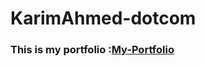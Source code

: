 ﻿# KarimAhmed-dotcom

### This is my portfolio :[My-Portfolio](https://karimahmed-dotcom.github.io/KarimAhmed-dotcom/)
